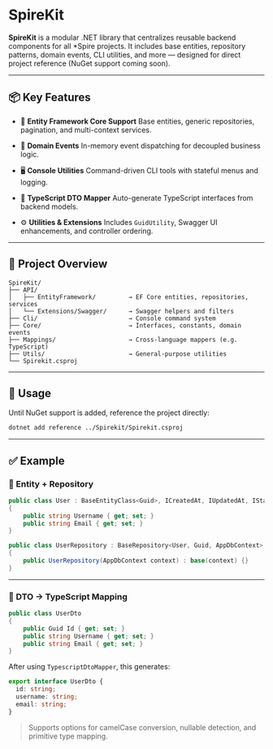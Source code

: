 # SpireKit

**SpireKit** is a modular .NET library that centralizes reusable backend components for all \*Spire projects. It includes base entities, repository patterns, domain events, CLI utilities, and more — designed for direct project reference (NuGet support coming soon).

---

## 📦 Key Features

* 🧱 **Entity Framework Core Support**
  Base entities, generic repositories, pagination, and multi-context services.

* 🧪 **Domain Events**
  In-memory event dispatching for decoupled business logic.

* 🖥 **Console Utilities**
  Command-driven CLI tools with stateful menus and logging.

* 🔁 **TypeScript DTO Mapper**
  Auto-generate TypeScript interfaces from backend models.

* ⚙️ **Utilities & Extensions**
  Includes `GuidUtility`, Swagger UI enhancements, and controller ordering.

---

## 📁 Project Overview

```
SpireKit/
├── API/
│   ├── EntityFramework/         → EF Core entities, repositories, services
│   └── Extensions/Swagger/      → Swagger helpers and filters
├── Cli/                         → Console command system
├── Core/                        → Interfaces, constants, domain events
├── Mappings/                    → Cross-language mappers (e.g. TypeScript)
├── Utils/                       → General-purpose utilities
└── Spirekit.csproj
```

---

## 🔧 Usage

Until NuGet support is added, reference the project directly:

```bash
dotnet add reference ../Spirekit/Spirekit.csproj
```

---

## ✅ Example

### 🔹 Entity + Repository

```csharp
public class User : BaseEntityClass<Guid>, ICreatedAt, IUpdatedAt, IStateFlag
{
    public string Username { get; set; }
    public string Email { get; set; }
}
```

```csharp
public class UserRepository : BaseRepository<User, Guid, AppDbContext>
{
    public UserRepository(AppDbContext context) : base(context) {}
}
```

---

### 🔸 DTO → TypeScript Mapping

```csharp
public class UserDto
{
    public Guid Id { get; set; }
    public string Username { get; set; }
    public string Email { get; set; }
}
```

After using `TypescriptDtoMapper`, this generates:

```ts
export interface UserDto {
  id: string;
  username: string;
  email: string;
}
```

> Supports options for camelCase conversion, nullable detection, and primitive type mapping.
